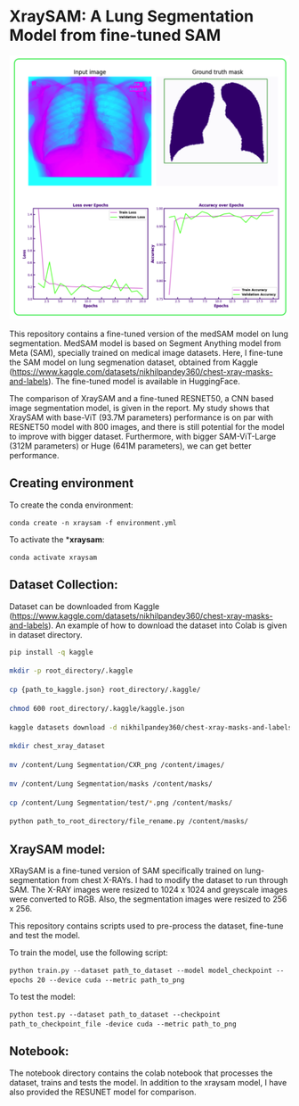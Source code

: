 # XraySAM: A Lung Segmentation Model from fine-tuned SAM

![Alt text](./xraysam_model.png)

This repository contains a fine-tuned version of the medSAM model on lung segmentation. MedSAM model is based on Segment Anything model from Meta (SAM), specially trained on medical image datasets. Here, I fine-tune the SAM model on lung segmenation dataset, obtained from Kaggle (https://www.kaggle.com/datasets/nikhilpandey360/chest-xray-masks-and-labels). The fine-tuned model is available in HuggingFace. 

The comparison of XraySAM and a fine-tuned RESNET50, a CNN based image segmentation model, is given in the report. My study shows that XraySAM with base-ViT (93.7M parameters) performance is on par with RESNET50 model with 800 images, and there is still potential for the model to improve with bigger dataset. Furthermore, with bigger SAM-ViT-Large (312M parameters) or Huge (641M parameters), we can get better performance. 

## Creating environment

To create the conda environment:

`conda create -n xraysam -f environment.yml`

To activate the ***xraysam**:

`conda activate xraysam`

## Dataset Collection:

Dataset can be downloaded from Kaggle (https://www.kaggle.com/datasets/nikhilpandey360/chest-xray-masks-and-labels). An example of how to download the dataset into Colab is given in dataset directory. 

```bash
pip install -q kaggle

mkdir -p root_directory/.kaggle

cp {path_to_kaggle.json} root_directory/.kaggle/

chmod 600 root_directory/.kaggle/kaggle.json

kaggle datasets download -d nikhilpandey360/chest-xray-masks-and-labels

mkdir chest_xray_dataset

mv /content/Lung Segmentation/CXR_png /content/images/

mv /content/Lung Segmentation/masks /content/masks/

cp /content/Lung Segmentation/test/*.png /content/masks/

python path_to_root_directory/file_rename.py /content/masks/

```

## XraySAM model:

XRaySAM is a fine-tuned version of SAM specifically trained on lung-segmentation from chest X-RAYs. I had to modify the dataset to run through SAM. The X-RAY images were resized to 1024 x 1024 and greyscale images were converted to RGB. Also, the segmentation images were resized to 256 x 256. 

This repository contains scripts used to pre-process the dataset, fine-tune and test the model. 

To train the model, use the following script:

`python train.py --dataset path_to_dataset --model model_checkpoint --epochs 20 --device cuda --metric path_to_png`

To test the model:

`python test.py --dataset path_to_dataset --checkpoint path_to_checkpoint_file -device cuda --metric path_to_png`

## Notebook:

The notebook directory contains the colab notebook that processes the dataset, trains and tests the model. In addition to the xraysam model, I have also provided the RESUNET model for comparison.

